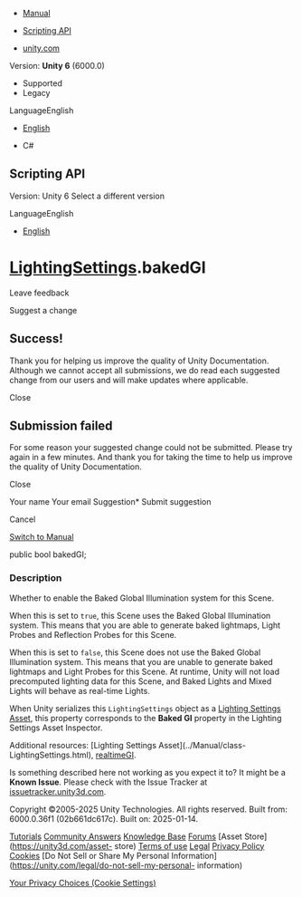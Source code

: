 [ ]()

  * [Manual](../Manual/index.html)
  * [Scripting API](../ScriptReference/index.html)

  * [unity.com](https://unity.com/)

Version: **Unity 6** (6000.0)

  * Supported
  * Legacy

LanguageEnglish

  * [English]()

  * C#

[ ](https://docs.unity3d.com)

## Scripting API

Version: Unity 6 Select a different version

LanguageEnglish

  * [English]()

#  [LightingSettings](LightingSettings.html).bakedGI

Leave feedback

Suggest a change

## Success!

Thank you for helping us improve the quality of Unity Documentation. Although
we cannot accept all submissions, we do read each suggested change from our
users and will make updates where applicable.

Close

## Submission failed

For some reason your suggested change could not be submitted. Please <a>try
again</a> in a few minutes. And thank you for taking the time to help us
improve the quality of Unity Documentation.

Close

Your name Your email Suggestion* Submit suggestion

Cancel

[Switch to Manual](../Manual/class-LightingSettings.html "Go to
LightingSettings Component in the Manual")

public bool bakedGI;

### Description

Whether to enable the Baked Global Illumination system for this Scene.

When this is set to `true`, this Scene uses the Baked Global Illumination
system. This means that you are able to generate baked lightmaps, Light Probes
and Reflection Probes for this Scene.  
  
When this is set to `false`, this Scene does not use the Baked Global
Illumination system. This means that you are unable to generate baked
lightmaps and Light Probes for this Scene. At runtime, Unity will not load
precomputed lighting data for this Scene, and Baked Lights and Mixed Lights
will behave as real-time Lights.  
  
When Unity serializes this `LightingSettings` object as a [Lighting Settings
Asset](../Manual/class-LightingSettings.html), this property corresponds to
the **Baked GI** property in the Lighting Settings Asset Inspector.  
  
Additional resources: [Lighting Settings Asset](../Manual/class-
LightingSettings.html), [realtimeGI](LightingSettings-realtimeGI.html).

Is something described here not working as you expect it to? It might be a
**Known Issue**. Please check with the Issue Tracker at
[issuetracker.unity3d.com](https://issuetracker.unity3d.com).

Copyright ©2005-2025 Unity Technologies. All rights reserved. Built from:
6000.0.36f1 (02b661dc617c). Built on: 2025-01-14.

[Tutorials](https://unity3d.com/learn) [Community
Answers](https://answers.unity3d.com) [Knowledge
Base](https://support.unity3d.com/hc/en-us)
[Forums](https://forum.unity3d.com) [Asset Store](https://unity3d.com/asset-
store) [Terms of use](https://docs.unity3d.com/Manual/TermsOfUse.html)
[Legal](https://unity.com/legal) [Privacy
Policy](https://unity.com/legal/privacy-policy)
[Cookies](https://unity.com/legal/cookie-policy) [Do Not Sell or Share My
Personal Information](https://unity.com/legal/do-not-sell-my-personal-
information)

[Your Privacy Choices (Cookie Settings)](javascript:void\(0\);)

